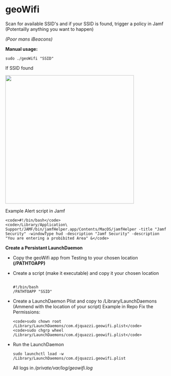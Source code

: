 # geoWifi

Scan for available SSID's and if your SSID is found, trigger a policy in Jamf (Potentailly anything you want to happen)

<i>(Poor mans iBeacons)</i>


 <b>Manual usage:</b>
 
 <code>sudo ./geoWifi "SSID"</code>
  
  If SSID found
 
<img src="https://github.com/djquazzi/djquazzi.github.io/blob/master/images/Alert.png" width="400">
  
  Example Alert script in Jamf
  
    <code>#!/bin/bash</code>
    <code>/Library/Application\ Support/JAMF/bin/jamfHelper.app/Contents/MacOS/jamfHelper -title "Jamf Security" -windowType hud -description "Jamf Security" -description "You are entering a probibited Area" &</code>
  
  
<b>Create a Persistant LaunchDaemon</b>

- Copy the geoWifi app from Testing to your chosen location <b>(/PATHTOAPP)</b>

- Create a script (make it executable) and copy it your chosen location
  
  <code>
  #!/bin/bash
  /PATHTOAPP "SSID"
  </code>

- Create a LaunchDaemon Plist and copy to /Library/LaunchDaemons (Ammend with the location of your script)
  Example in Repo
    Fix the Permissions:
      
      <code>sudo chown root /Library/LaunchDaemons/com.djquazzi.geowifi.plist</code>
      <code>sudo chgrp wheel /Library/LaunchDaemons/com.djquazzi.geowifi.plist</code>

- Run the LaunchDaemon

  <code>sudo launchctl load -w /Library/LaunchDaemons/com.djquazzi.geowifi.plist</code>
  
  All logs in <i>/private/var/log/geowifi.log</i>
